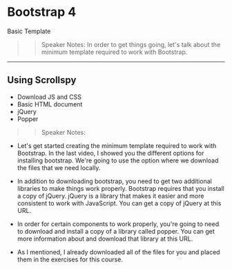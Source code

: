 <!-- .slide: data-state="title" -->

# Bootstrap 4

Basic Template

> > Speaker Notes:
> > In order to get things going, let's talk about the minimum template required to work with Bootstrap.

---

## Using Scrollspy

- Download JS and CSS
- Basic HTML document
- jQuery
- Popper

> > Speaker Notes:

- Let's get started creating the minimum template required to work with Bootstrap. In the last video, I showed you the different options for installing bootstrap. We're going to use the option where we download the files that we need locally.

- In addition to downloading bootstrap, you need to get two additional libraries to make things work properly. Bootstrap requires that you install a copy of jQuery. jQuery is a library that makes it easier and more consistent to work with JavaScript. You can get a copy of jQuery at this URL.

- In order for certain components to work properly, you're going to need to download and install a copy of a library called popper. You can get more information about and download that library at this URL.

- As I mentioned, I already downloaded all of the files for you and placed them in the exercises for this course.
